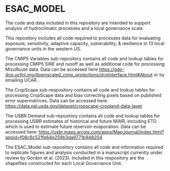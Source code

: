 # ESAC_MODEL
The code and data included in this repository are intended to support analysis of hydroclimatic processes and a local governance scale. 

This repository includes all code required to processes data for evaluating exposure, sensitivity, adaptive capacity, vulnerability,
& resilience in 13 local governance units in the western US. 

The CMIP5 Variables sub-repository contains all code and lookup tables for processing CMIP5 SWE and runoff as well as additional code
for processing MizuRoute data. Data can be accessed here https://gdo-dcp.ucllnl.org/downscaled_cmip_projections/dcpInterface.html#About 
or by emailing UCAR.

The CropScape sub-respository contains all code and lookup tables for processing CropScape data and bias correcting pixels based
on published error supermatrices. Data can be accessed here: https://data.nal.usda.gov/dataset/cropscape-cropland-data-layer

The USBR Demand sub-repository contains all code and lookup tables for processing USBR estimates of historical and future NIWR, including
ETO which is used to estimate future reservoir evaporation.  Data can be accessed here: https://usbr.maps.arcgis.com/apps/MapJournal/index.html?appid=f08c6c521fe64e259b3da9771b948204

The ESAC_Model sub-repository contains all code and information required to replicate figures and analysis conducted in 
a manuscript currently under review by Gordon et al. (2023). Included in this respository are the shapefiles constructed
for each Local Governance Unit. 
